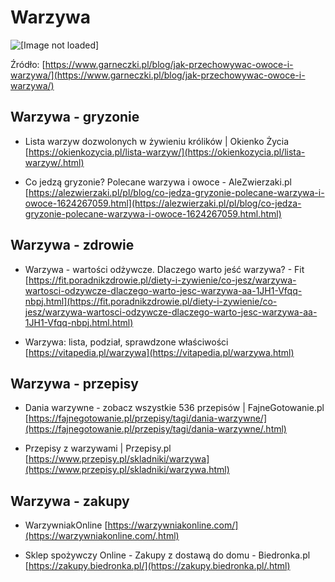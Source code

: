 # Warzywa 
![[Image not loaded]](https://www.garneczki.pl/blog/wp-content/uploads/2017/02/kosz_z_warzywami.jpg)

Źródło: [https://www.garneczki.pl/blog/jak-przechowywac-owoce-i-warzywa/](https://www.garneczki.pl/blog/jak-przechowywac-owoce-i-warzywa/)

## Warzywa  - gryzonie
* Lista warzyw dozwolonych w żywieniu królików | Okienko Życia
[https://okienkozycia.pl/lista-warzyw/](https://okienkozycia.pl/lista-warzyw/.html)

* Co jedzą gryzonie? Polecane warzywa i owoce - AleZwierzaki.pl
[https://alezwierzaki.pl/pl/blog/co-jedza-gryzonie-polecane-warzywa-i-owoce-1624267059.html](https://alezwierzaki.pl/pl/blog/co-jedza-gryzonie-polecane-warzywa-i-owoce-1624267059.html.html)

## Warzywa  - zdrowie
* Warzywa - wartości odżywcze. Dlaczego warto jeść warzywa? - Fit
[https://fit.poradnikzdrowie.pl/diety-i-zywienie/co-jesz/warzywa-wartosci-odzywcze-dlaczego-warto-jesc-warzywa-aa-1JH1-Vfqq-nbpj.html](https://fit.poradnikzdrowie.pl/diety-i-zywienie/co-jesz/warzywa-wartosci-odzywcze-dlaczego-warto-jesc-warzywa-aa-1JH1-Vfqq-nbpj.html.html)

* Warzywa: lista, podział, sprawdzone właściwości
[https://vitapedia.pl/warzywa](https://vitapedia.pl/warzywa.html)

## Warzywa  - przepisy
* Dania warzywne - zobacz wszystkie 536 przepisów | FajneGotowanie.pl
[https://fajnegotowanie.pl/przepisy/tagi/dania-warzywne/](https://fajnegotowanie.pl/przepisy/tagi/dania-warzywne/.html)

* Przepisy z warzywami | Przepisy.pl
[https://www.przepisy.pl/skladniki/warzywa](https://www.przepisy.pl/skladniki/warzywa.html)

## Warzywa  - zakupy
* WarzywniakOnline
[https://warzywniakonline.com/](https://warzywniakonline.com/.html)

* Sklep spożywczy Online - Zakupy z dostawą do domu - Biedronka.pl
[https://zakupy.biedronka.pl/](https://zakupy.biedronka.pl/.html)

